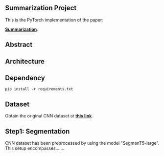 ## Summarization Project
 
This is the PyTorch implementation of the paper:

[**Summarization**](https://).


## Abstract


## Architecture


## Dependency
```console
pip install -r requirements.txt
```



## Dataset
Obtain the original CNN dataset at [**this link**](https://github.com/abisee/cnn-dailymail).

## Step1: Segmentation 

CNN dataset has been preprocessed by using the model "SegmenT5-large". This setup encompasses.......

